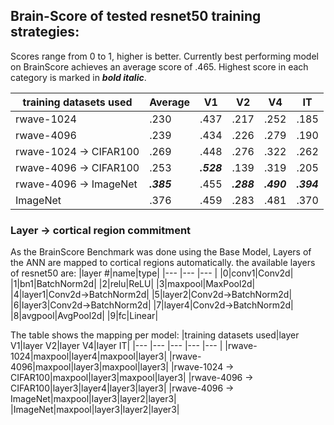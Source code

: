## Brain-Score of tested resnet50 training strategies:
Scores range from 0 to 1, higher is better. Currently best performing model on BrainScore achieves an average score of .465.
Highest score in each category is marked in ***bold italic***.

|training datasets used|Average|V1|V2|V4|IT|
|---	|---	|---	|---	|---	|---	|
|rwave-1024|.230|.437|.217|.252|.185|
|rwave-4096|.239|.434|.226|.279|.190|
|rwave-1024 -> CIFAR100|.269|.448|.276|.322|.262|
|rwave-4096 -> CIFAR100|.253|***.528***|.139|.319|.205|
|rwave-4096 -> ImageNet|***.385***|.455|***.288***|***.490***|***.394***|
|ImageNet|.376|.459|.283|.481|.370|


### Layer -> cortical region commitment
As the BrainScore Benchmark was done using the Base Model, Layers of the ANN are mapped to cortical regions automatically.
the available layers of resnet50 are:
|layer #|name|type|
|---	|---	|---	|
|0|conv1|Conv2d|
|1|bn1|BatchNorm2d|
|2|relu|ReLU|
|3|maxpool|MaxPool2d|
|4|layer1|Conv2d->BatchNorm2d|
|5|layer2|Conv2d->BatchNorm2d|
|6|layer3|Conv2d->BatchNorm2d|
|7|layer4|Conv2d->BatchNorm2d|
|8|avgpool|AvgPool2d|
|9|fc|Linear|


The table shows the mapping per model:
|training datasets used|layer V1|layer V2|layer V4|layer IT|
|---	|---	|---	|---	|---	|
|rwave-1024|maxpool|layer4|maxpool|layer3|
|rwave-4096|maxpool|layer3|maxpool|layer3|
|rwave-1024 -> CIFAR100|maxpool|layer3|maxpool|layer3|
|rwave-4096 -> CIFAR100|layer3|layer4|layer3|layer3|
|rwave-4096 -> ImageNet|maxpool|layer3|layer2|layer3|
|ImageNet|maxpool|layer3|layer2|layer3|
